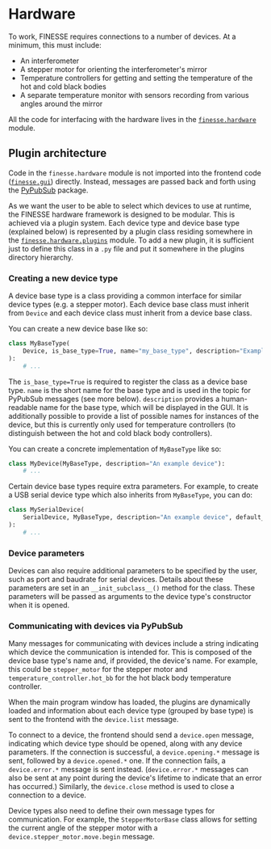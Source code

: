 # Hardware

To work, FINESSE requires connections to a number of devices. At a minimum, this must
include:

- An interferometer
- A stepper motor for orienting the interferometer's mirror
- Temperature controllers for getting and setting the temperature of the hot and cold
  black bodies
- A separate temperature monitor with sensors recording from various angles around the
  mirror

All the code for interfacing with the hardware lives in the
[`finesse.hardware`](../reference/finesse/hardware) module.

## Plugin architecture

Code in the `finesse.hardware` module is not imported into the frontend code
([`finesse.gui`](../reference/finesse/gui)) directly. Instead, messages are passed back
and forth using the [PyPubSub](https://pypi.org/project/PyPubSub/) package.

As we want the user to be able to select which devices to use at runtime, the FINESSE
hardware framework is designed to be modular. This is achieved via a plugin system. Each
device type and device base type (explained below) is represented by a plugin class
residing somewhere in the
[`finesse.hardware.plugins`](../reference/finesse/hardware/plugins) module. To add a new
plugin, it is sufficient just to define this class in a `.py` file and put it somewhere
in the plugins directory hierarchy.

### Creating a new device type

A device base type is a class providing a common interface for similar device types
(e.g. a stepper motor). Each device base class must inherit from `Device` and each
device class must inherit from a device base class.

You can create a new device base like so:

```py
class MyBaseType(
    Device, is_base_type=True, name="my_base_type", description="Example base type"
):
    # ...
```

The `is_base_type=True` is required to register the class as a device base type. `name`
is the short name for the base type and is used in the topic for PyPubSub messages (see
more below). `description` provides a human-readable name for the base type, which will
be displayed in the GUI. It is additionally possible to provide a list of possible names
for instances of the device, but this is currently only used for temperature controllers
(to distinguish between the hot and cold black body controllers).

You can create a concrete implementation of `MyBaseType` like so:

```py
class MyDevice(MyBaseType, description="An example device"):
    # ...
```

Certain device base types require extra parameters. For example, to create a USB serial
device type which also inherits from `MyBaseType`, you can do:

```py
class MySerialDevice(
    SerialDevice, MyBaseType, description="An example device", default_baudrate=9600
):
    # ...
```

### Device parameters

Devices can also require additional parameters to be specified by the user, such as port
and baudrate for serial devices. Details about these parameters are set in an
`__init_subclass__()` method for the class. These parameters will be passed as arguments
to the device type's constructor when it is opened.

### Communicating with devices via PyPubSub

Many messages for communicating with devices include a string indicating which device
the communication is intended for. This is composed of the device base type's name and,
if provided, the device's name. For example, this could be `stepper_motor` for the
stepper motor and `temperature_controller.hot_bb` for the hot black body temperature
controller.

When the main program window has loaded, the plugins are dynamically loaded and
information about each device type (grouped by base type) is sent to the frontend with
the `device.list` message.

To connect to a device, the frontend should send a `device.open` message, indicating
which device type should be opened, along with any device parameters. If the connection
is successful, a `device.opening.*` message is sent, followed by a `device.opened.*`
one. If the connection fails, a `device.error.*` message is sent instead.
(`device.error.*` messages can also be sent at any point during the device's lifetime to
indicate that an error has occurred.) Similarly, the `device.close` method is used to
close a connection to a device.

Device types also need to define their own message types for communication. For example,
the `StepperMotorBase` class allows for setting the current angle of the stepper motor
with a `device.stepper_motor.move.begin` message.
